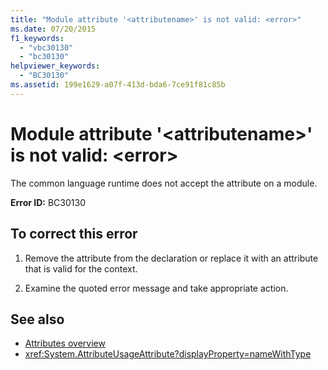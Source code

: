 ```yaml
---
title: "Module attribute '<attributename>' is not valid: <error>"
ms.date: 07/20/2015
f1_keywords: 
  - "vbc30130"
  - "bc30130"
helpviewer_keywords: 
  - "BC30130"
ms.assetid: 199e1629-a07f-413d-bda6-7ce91f81c85b
---
```

# Module attribute '\<attributename>' is not valid: \<error>
The common language runtime does not accept the attribute on a module.

**Error ID:** BC30130

## To correct this error

1. Remove the attribute from the declaration or replace it with an attribute that is valid for the context.

2. Examine the quoted error message and take appropriate action.

## See also
- [Attributes overview](~/docs/visual-basic/programming-guide/concepts/attributes/index.md)
- <xref:System.AttributeUsageAttribute?displayProperty=nameWithType>
